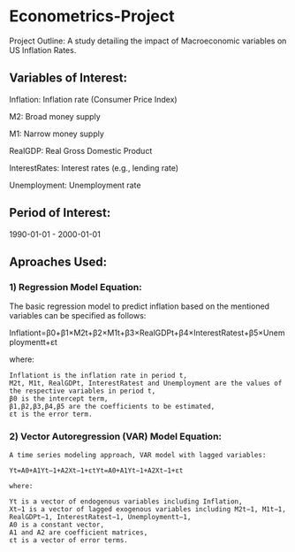 # Econometrics-Project

Project Outline: A study detailing the impact of Macroeconomic variables on US Inflation Rates.

## Variables of Interest: 
Inflation: Inflation rate (Consumer Price Index)

M2: Broad money supply

M1: Narrow money supply

RealGDP: Real Gross Domestic Product

InterestRates: Interest rates (e.g., lending rate)

Unemployment: Unemployment rate

## Period of Interest: 
1990-01-01 - 2000-01-01

## Aproaches Used:

### 1) Regression Model Equation:
   The basic regression model to predict inflation based on the mentioned variables can be specified as follows:

   Inflationt=β0+β1×M2t+β2×M1t+β3×RealGDPt+β4×InterestRatest+β5×Unemploymentt+εt

   where:

    Inflationt​ is the inflation rate in period t,
    M2t, M1t, RealGDPt, InterestRatest and Unemployment​ are the values of the respective variables in period t,
    β0​ is the intercept term,
    β1,β2,β3,β4,β5​ are the coefficients to be estimated,
    εt is the error term.

### 2) Vector Autoregression (VAR) Model Equation:

    A time series modeling approach, VAR model with lagged variables:

    Yt=A0+A1Yt−1+A2Xt−1+εtYt​=A0​+A1​Yt−1​+A2​Xt−1​+εt​

    where:

    Yt​ is a vector of endogenous variables including Inflation​,
    Xt−1 is a vector of lagged exogenous variables including M2t−1​, M1t−1, RealGDPt−1, InterestRatest−1​, Unemploymentt−1,
    A0 is a constant vector,
    A1 and A2​ are coefficient matrices,
    εt is a vector of error terms.
